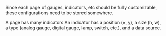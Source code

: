 Since each page of gauges, indicators, etc should be fully customizable, these configurations need to be stored somewhere.

A page has many indicators
An indicator has a position (x, y), a size (h, w), a type (analog gauge, digital gauge, lamp, switch, etc.), and a data source.
